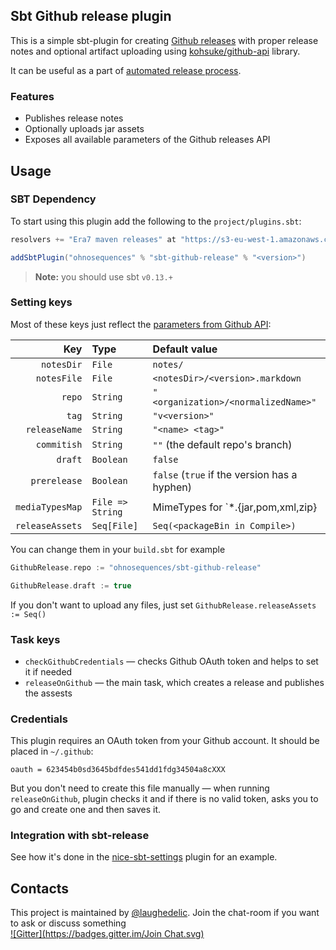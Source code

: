 ## Sbt Github release plugin

This is a simple sbt-plugin for creating [Github releases](https://github.com/blog/1547-release-your-software) with proper release notes and optional artifact uploading using [kohsuke/github-api](https://github.com/kohsuke/github-api) library.

It can be useful as a part of [automated release process](https://github.com/sbt/sbt-release).


### Features

* Publishes release notes
* Optionally uploads jar assets
* Exposes all available parameters of the Github releases API


## Usage

### SBT Dependency

To start using this plugin add the following to the `project/plugins.sbt`:

```scala
resolvers += "Era7 maven releases" at "https://s3-eu-west-1.amazonaws.com/releases.era7.com"

addSbtPlugin("ohnosequences" % "sbt-github-release" % "<version>")
```

> **Note:** you should use sbt `v0.13.+`


### Setting keys

Most of these keys just reflect the [parameters from Github API](http://developer.github.com/v3/repos/releases/#create-a-release):

|             Key | Type              | Default value                                 |
|----------------:|:------------------|:----------------------------------------------|
|      `notesDir` | `File`            | `notes/`                                      |
|     `notesFile` | `File`            | `<notesDir>/<version>.markdown`               |
|          `repo` | `String`          | `"<organization>/<normalizedName>"`           |
|           `tag` | `String`          | `"v<version>"`                                |
|   `releaseName` | `String`          | `"<name> <tag>"`                              |
|     `commitish` | `String`          | `""` (the default repo's branch)              |
|         `draft` | `Boolean`         | `false`                                       |
|    `prerelease` | `Boolean`         | `false` (`true` if the version has a hyphen)  |
| `mediaTypesMap` | `File => String`  | MimeTypes for `*.{jar,pom,xml,zip}            |
| `releaseAssets` | `Seq[File]`       | `Seq(<packageBin in Compile>)`                |

You can change them in your `build.sbt` for example

```scala
GithubRelease.repo := "ohnosequences/sbt-github-release"

GithubRelease.draft := true
```

If you don't want to upload any files, just set `GithubRelease.releaseAssets := Seq()`


### Task keys

* `checkGithubCredentials` — checks Github OAuth token and helps to set it if needed
* `releaseOnGithub` — the main task, which creates a release and publishes the assests


### Credentials

This plugin requires an OAuth token from your Github account. It should be placed in `~/.github`:

```
oauth = 623454b0sd3645bdfdes541dd1fdg34504a8cXXX
```

But you don't need to create this file manually — when running `releaseOnGithub`, plugin checks it and if there is no valid token, asks you to go and create one and then saves it.


### Integration with sbt-release

See how it's done in the [nice-sbt-settings](https://github.com/ohnosequences/nice-sbt-settings/blob/master/src/main/scala/ReleaseSettings.scala#L277-L290) plugin for an example.


## Contacts

This project is maintained by [@laughedelic](https://github.com/laughedelic). Join the chat-room if you want to ask or discuss something  
[![Gitter](https://badges.gitter.im/Join Chat.svg)](https://gitter.im/ohnosequences/sbt-github-release?utm_source=badge&utm_medium=badge&utm_campaign=pr-badge)
